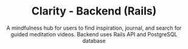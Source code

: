 <h1 align="center">Clarity - Backend (Rails)</h1>

<div align="center">
  A mindfulness hub for users to find inspiration, journal, and search for guided meditation videos. Backend uses Rails API and PostgreSQL database
</div>
